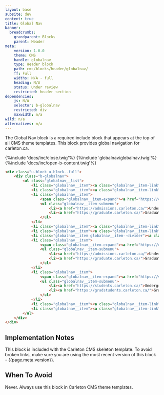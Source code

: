```yaml
---
layout: base
subsite: dev
content: true
title: Global Nav
banner:
  breadcrumbs:
    grandparent: Blocks
    parent: Header
meta:
    version: 1.0.0
    theme: CMS
    handle: globalnav
    type: Header block
    path: cms/blocks/header/globalnav/
    ff: Full
    widths: N/A - full
    heading: N/A
    status: Under review
    restricted: header section
dependencies:
    js: N/A
    selector: b-globalnav
    restricted: div
    maxwidth: n/a
wild: n/a
alternatives: n/a
---
```

The Global Nav block is a required include block that appears at the top of all CMS theme templates. This block provides global navigation for carleton.ca.

{%include 'docs/inc/close.twig'%}
{%include 'globalnav/globalnav.twig'%}
{%include 'docs/inc/open-b-content.twig'%}

```html
<div class="u-block u-block--full">
    <div class="b-globalnav">
        <ul class="globalnav__list">
            <li class="globalnav__item"><a class="globalnav__item-link" href="https://carleton.ca/">Carleton.ca</a></li>
            <li class="globalnav__item"><a class="globalnav__item-link" href="https://carleton.ca/about/">About</a></li>
            <li class="globalnav__item">
                <span class="globalnav__item-expand"><a href="https://carleton.ca/prospective/">Admissions</a></span>
                <ul class="globalnav__item-submenu">
                    <li><a href="https://admissions.carleton.ca/">Undergraduate</a></li>
                    <li><a href="https://graduate.carleton.ca/">Graduate</a></li>
                </ul>
            </li>
            <li class="globalnav__item"><a class="globalnav__item-link" href="https://carleton.ca/academics/">Academics</a></li>
            <li class="globalnav__item"><a class="globalnav__item-link" href="https://research.carleton.ca/">Research</a></li>
            <li class="globalnav__item globalnav__item--divider"><a class="globalnav__item-link" href="https://carleton.ca/campus/">Campus</a></li>
            <li class="globalnav__item">
                <span class="globalnav__item-expand"><a href="https://carleton.ca/prospective/">Future Students</a></span>
                <ul class="globalnav__item-submenu">
                    <li><a href="https://admissions.carleton.ca/">Undergraduate</a></li>
                    <li><a href="https://graduate.carleton.ca/">Graduate</a></li>
                </ul>
            </li>
            <li class="globalnav__item">
                <span class="globalnav__item-expand"><a href="https://students.carleton.ca/">Current Students</a></span>
                <ul class="globalnav__item-submenu">
                    <li><a href="https://students.carleton.ca/">Undergraduate</a></li>
                    <li><a href="https://gradstudents.carleton.ca/">Graduate</a></li>
                </ul>
            </li>
            <li class="globalnav__item"><a class="globalnav__item-link" href="https://carleton.ca/me/">Faculty/Staff</a></li>
            <li class="globalnav__item"><a class="globalnav__item-link" href="https://alumni.carleton.ca/">Alumni</a></li>
        </ul>
    </div>
</div>
```

## Implementation Notes

This block is included with the Carleton CMS skeleton template. To avoid broken links, make sure you are using the most recent version of this block - {{page.meta.version}}.

## When To Avoid

Never. Always use this block in Carleton CMS theme templates.


